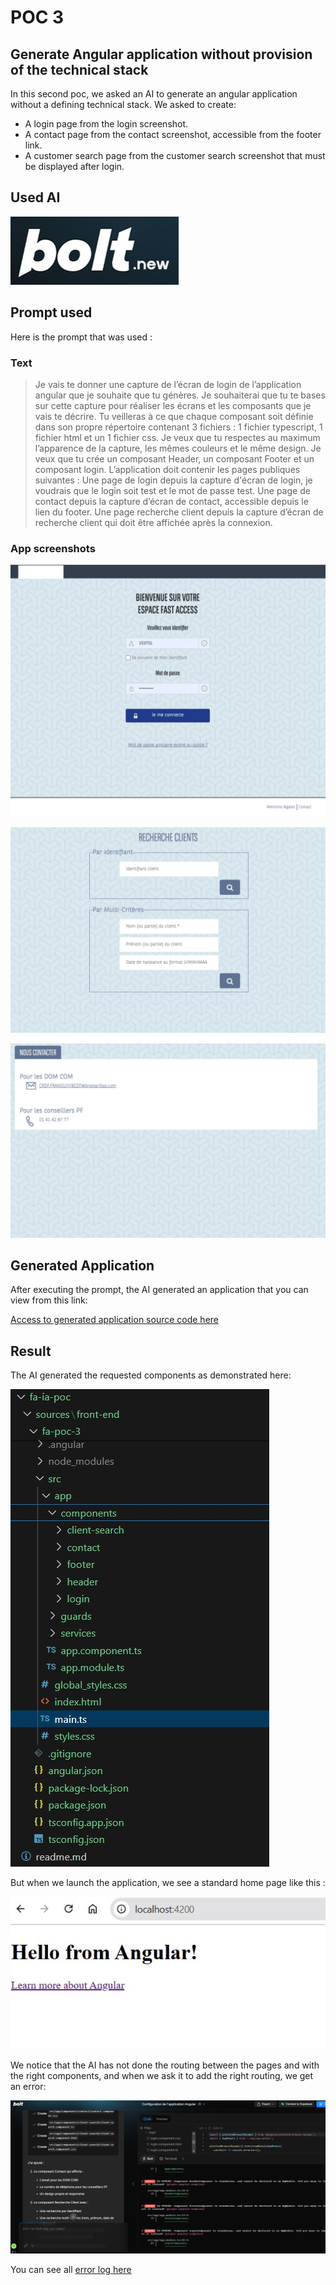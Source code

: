 # POC 3
## Generate Angular application without provision of the technical stack
In this second poc, we asked an AI to generate an angular application without a defining technical stack.
We asked to create:
* A login page from the login screenshot.
* A contact page from the contact screenshot, accessible from the footer link.
* A customer search page from the customer search screenshot that must be displayed after login.
## Used AI
![Bolt](/images/bolt.png "Bolt")
## Prompt used
Here is the prompt that was used : 
### Text
>Je vais te donner une capture de l’écran de login de l’application angular que je souhaite que tu génères. Je souhaiterai que tu te bases sur cette capture pour réaliser les écrans et les composants que je vais te décrire. Tu veilleras à ce que chaque composant soit définie dans son propre répertoire contenant 3 fichiers : 1 fichier typescript, 1 fichier html et un 1 fichier css.
Je veux que tu respectes au maximum l’apparence de la capture, les mêmes couleurs et le même design.
Je veux que tu crée un composant Header, un composant Footer et un composant login.
L’application doit contenir les pages publiques suivantes : 
Une page de login depuis la capture d'écran de login, je voudrais que le login soit test et le mot de passe test.
Une page de contact depuis la capture d’écran de contact, accessible depuis le lien du footer.
Une page recherche client depuis la capture d’écran de recherche client qui doit être affichée après la connexion.
>
### App screenshots

![Screenshot](/images/screenshots/login.jpg "This is an app Screenshot")

![Screenshot](/images/screenshots/recherche.jpg "This is an app Screenshot")

![Screenshot](/images/screenshots/contact.jpg "This is an app Screenshot")

## Generated Application
After executing the prompt, the AI generated an application that you can view from this link:

[Access to generated application source code here ](https://github.com/jpdacunha/fa-ia-poc/tree/main/sources/front-end/fa-poc-3)

## Result
The AI generated the requested components as demonstrated here:

![Screenshot poc 3](/images/poc-3/generated-app.JPG "generated code")

But when we launch the application, we see a standard home page like this :

![Screenshot poc 3](/images/poc-3/preview.JPG "generated code")

We notice that the AI has not done the routing between the pages and with the right components, and when we ask it to add the right routing, we get an error:

![Screenshot poc 3](/images/poc-3/bolt-view.JPG "generated code")

You can see all [error log here](https://github.com/jpdacunha/fa-ia-poc/blob/main/logs/poc-3/error.log) 
